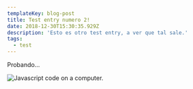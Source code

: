 ```yaml
---
templateKey: blog-post
title: Test entry numero 2!
date: 2018-12-30T15:30:35.929Z
description: 'Esto es otro test entry, a ver que tal sale.'
tags:
  - test
---
```

Probando...

![Javascript code on a computer.](/img/pankaj-patel-1073203-unsplash.jpg)
